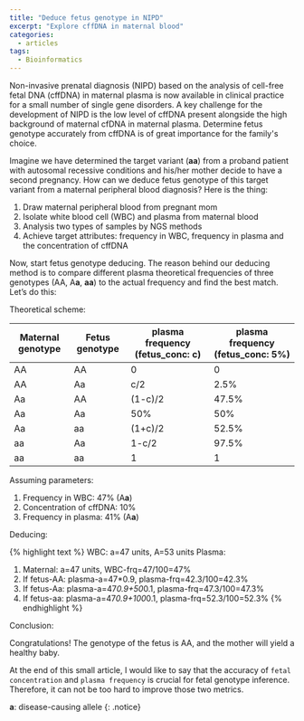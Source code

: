 ```yaml
---
title: "Deduce fetus genotype in NIPD"
excerpt: "Explore cffDNA in maternal blood"
categories:
  - articles
tags:
  - Bioinformatics
---
```


Non-invasive prenatal diagnosis (NIPD) based on the analysis of cell-free fetal DNA (cffDNA) in maternal plasma is now available in clinical practice for a small number of single gene disorders. A key challenge for the development of NIPD is the low level of cffDNA present alongside the high background of maternal cfDNA in maternal plasma. Determine fetus genotype accurately from cffDNA is of great importance for the family's choice.

Imagine we have determined the target variant (**aa**) from a proband patient with autosomal recessive conditions and his/her mother decide to have a second pregnancy. How can we deduce fetus genotype of this target variant from a maternal peripheral blood diagnosis? Here is the thing:
1. Draw maternal peripheral blood from pregnant mom
2. Isolate white blood cell (WBC) and plasma from maternal blood
3. Analysis two types of samples by NGS methods
4. Achieve target attributes: frequency in WBC, frequency in plasma and the concentration of cffDNA

Now, start fetus genotype deducing. The reason behind our deducing method is to compare different plasma theoretical frequencies of three genotypes (AA, A**a**, **aa**) to the actual frequency and find the best match. Let’s do this:

Theoretical scheme:

| Maternal genotype | Fetus genotype | plasma frequency (fetus_conc: c) | plasma frequency (fetus_conc: 5%) |
|-------|--------|---------|---------|
| AA | AA | 0 | 0 |
| AA | Aa | c/2 | 2.5% ||
| Aa | AA | (1-c)/2 | 47.5% |
| Aa | Aa | 50% | 50% |
| Aa | aa | (1+c)/2 | 52.5% |
| aa | Aa | 1-c/2 | 97.5% |
| aa | aa | 1 | 1 |


Assuming parameters:

1. Frequency in WBC: 47% (A**a**)
2. Concentration of cffDNA: 10%
3. Frequency in plasma: 41% (A**a**)


Deducing:

{% highlight text %}
WBC: a=47 units, A=53 units
Plasma: 
1. Maternal: a=47 units, WBC-frq=47/100=47%
2. If fetus-AA: plasma-a=47*0.9, plasma-frq=42.3/100=42.3%
3. If fetus-Aa: plasma-a=47*0.9+50*0.1, plasma-frq=47.3/100=47.3%
4. If fetus-aa: plasma-a=47*0.9+100*0.1, plasma-frq=52.3/100=52.3%
{% endhighlight %}

Conclusion:

Congratulations! The genotype of the fetus is AA, and the mother will yield a healthy baby.

At the end of this small article, I would like to say that the accuracy of `fetal concentration` and `plasma frequency` is crucial for fetal genotype inference. Therefore, it can not be too hard to improve those two metrics.


**a**: disease-causing allele
{: .notice}